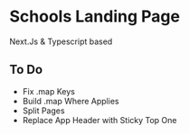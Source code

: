 # Schools Landing Page

Next.Js & Typescript based

## To Do

- Fix .map Keys
- Build .map Where Applies
- Split Pages
- Replace App Header with Sticky Top One
